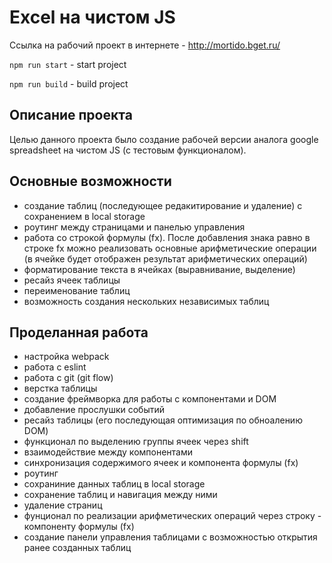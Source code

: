 # Excel на чистом JS

Ссылка на рабочий проект в интернете - http://mortido.bget.ru/

`npm run start` - start project

`npm run build` - build project

## Описание проекта

Целью данного проекта было создание рабочей версии аналога google spreadsheet на чистом JS (с тестовым функционалом). 

## Основные возможности

- создание таблиц (последующее редакитирование и удаление) с сохранением в local storage
- роутинг между страницами и панелью управления
- работа со строкой формулы (fx). После добавления знака равно в строке fx можно реализовать основные арифметические операции (в ячейке будет отображен результат арифметических операций)
- форматирование текста в ячейках (выравнивание, выделение)
- ресайз ячеек таблицы
- переименование таблиц
- возможность создания нескольких независимых таблиц

## Проделанная работа

- настройка webpack
- работа с eslint
- работа с git (git flow)
- верстка таблицы
- создание фреймворка для работы с компонентами и DOM
- добавление прослушки событий
- ресайз таблицы (его последующая оптимизация по обноалению DOM)
- функционал по выделению группы ячеек через shift
- взаимодействие между компонентами
- синхронизация содержимого ячеек и компонента формулы (fx)
- роутинг
- сохраниние данных таблиц в local storage
- сохранение таблиц и навигация между ними
- удаление страниц
- фунционал по реализации арифметических операций через строку - компоненту формулы (fx)
- создание панели управления таблицами с возможностью открытия ранее созданных таблиц
